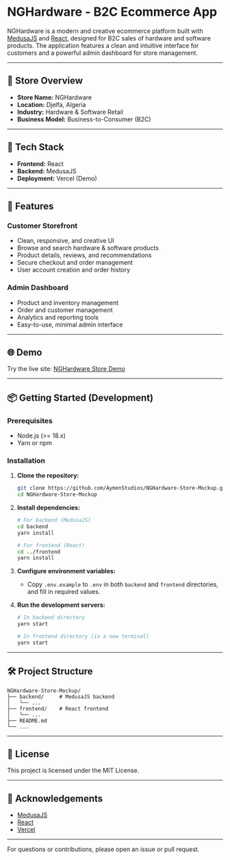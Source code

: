# NGHardware - B2C Ecommerce App

NGHardware is a modern and creative ecommerce platform built with [MedusaJS](https://medusajs.com/) and [React](https://react.dev/), designed for B2C sales of hardware and software products. The application features a clean and intuitive interface for customers and a powerful admin dashboard for store management.

---

## 🏪 Store Overview

- **Store Name:** NGHardware  
- **Location:** Djelfa, Algeria  
- **Industry:** Hardware & Software Retail  
- **Business Model:** Business-to-Consumer (B2C)  

---

## 🚀 Tech Stack

- **Frontend:** React  
- **Backend:** MedusaJS  
- **Deployment:** Vercel (Demo)

---

## 🎨 Features

### Customer Storefront

- Clean, responsive, and creative UI
- Browse and search hardware & software products
- Product details, reviews, and recommendations
- Secure checkout and order management
- User account creation and order history

### Admin Dashboard

- Product and inventory management
- Order and customer management
- Analytics and reporting tools
- Easy-to-use, minimal admin interface

---

## 🌐 Demo

Try the live site: [NGHardware Store Demo](https://v0-ngh-ardware-ecommerce-app.vercel.app/)

---

## 📦 Getting Started (Development)

### Prerequisites

- Node.js (>= 18.x)
- Yarn or npm

### Installation

1. **Clone the repository:**
   ```bash
   git clone https://github.com/AymenStudios/NGHardware-Store-Mockup.git
   cd NGHardware-Store-Mockup
   ```

2. **Install dependencies:**
   ```bash
   # For backend (MedusaJS)
   cd backend
   yarn install

   # For frontend (React)
   cd ../frontend
   yarn install
   ```

3. **Configure environment variables:**
   - Copy `.env.example` to `.env` in both `backend` and `frontend` directories, and fill in required values.

4. **Run the development servers:**
   ```bash
   # In backend directory
   yarn start

   # In frontend directory (in a new terminal)
   yarn start
   ```

---

## 🛠️ Project Structure

```
NGHardware-Store-Mockup/
├── backend/     # MedusaJS backend
│   └── ...
├── frontend/    # React frontend
│   └── ...
├── README.md
└── ...
```

---

## 📝 License

This project is licensed under the MIT License.

---

## 🙌 Acknowledgements

- [MedusaJS](https://medusajs.com/)
- [React](https://react.dev/)
- [Vercel](https://vercel.com/)

---

For questions or contributions, please open an issue or pull request.
